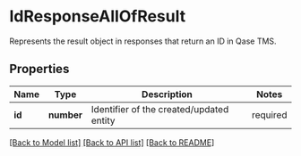 # IdResponseAllOfResult

Represents the result object in responses that return an ID in Qase TMS.

## Properties

Name | Type | Description | Notes
------------ | ------------- | ------------- | -------------
**id** | **number** | Identifier of the created/updated entity | required

[[Back to Model list]](../README.md#documentation-for-models) [[Back to API list]](../README.md#documentation-for-api-endpoints) [[Back to README]](../README.md)
